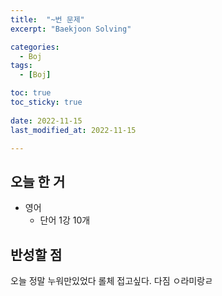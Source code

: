 ```yaml
---
title:  "~번 문제" 
excerpt: "Baekjoon Solving"

categories:
  - Boj
tags:
  - [Boj]

toc: true
toc_sticky: true
 
date: 2022-11-15
last_modified_at: 2022-11-15

---
```



## 오늘 한 거
- 영어
  - 단어 1강 10개


## 반성할 점
오늘 정말 누워만있었다 롤체 접고싶다. 다짐 ㅇ라미랑ㄹ